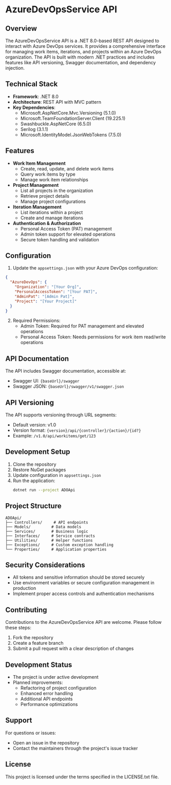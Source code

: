 # AzureDevOpsService API

## Overview
The AzureDevOpsService API is a .NET 8.0-based REST API designed to interact with Azure DevOps services. It provides a comprehensive interface for managing work items, iterations, and projects within an Azure DevOps organization. The API is built with modern .NET practices and includes features like API versioning, Swagger documentation, and dependency injection.

## Technical Stack
- **Framework**: .NET 8.0
- **Architecture**: REST API with MVC pattern
- **Key Dependencies**:
  - Microsoft.AspNetCore.Mvc.Versioning (5.1.0)
  - Microsoft.TeamFoundationServer.Client (19.225.1)
  - Swashbuckle.AspNetCore (6.5.0)
  - Serilog (3.1.1)
  - Microsoft.IdentityModel.JsonWebTokens (7.5.0)

## Features
- **Work Item Management**
  - Create, read, update, and delete work items
  - Query work items by type
  - Manage work item relationships
- **Project Management**
  - List all projects in the organization
  - Retrieve project details
  - Manage project configurations
- **Iteration Management**
  - List iterations within a project
  - Create and manage iterations
- **Authentication & Authorization**
  - Personal Access Token (PAT) management
  - Admin token support for elevated operations
  - Secure token handling and validation

## Configuration
1. Update the `appsettings.json` with your Azure DevOps configuration:
```json
{
  "AzureDevOps": {
    "Organization": "[Your Org]",
    "PersonalAccessToken": "[Your PAT]",
    "AdminPat": "[Admin Pat]",
    "Project": "[Your Project]"
  }
}
```

2. Required Permissions:
   - Admin Token: Required for PAT management and elevated operations
   - Personal Access Token: Needs permissions for work item read/write operations

## API Documentation
The API includes Swagger documentation, accessible at:
- Swagger UI: `{baseUrl}/swagger`
- Swagger JSON: `{baseUrl}/swagger/v1/swagger.json`

## API Versioning
The API supports versioning through URL segments:
- Default version: v1.0
- Version format: `{version}/api/{controller}/{action}/{id?}`
- Example: `/v1.0/api/workitems/get/123`

## Development Setup
1. Clone the repository
2. Restore NuGet packages
3. Update configuration in `appsettings.json`
4. Run the application:
   ```bash
   dotnet run --project ADOApi
   ```

## Project Structure
```
ADOApi/
├── Controllers/     # API endpoints
├── Models/         # Data models
├── Services/       # Business logic
├── Interfaces/     # Service contracts
├── Utilities/      # Helper functions
├── Exceptions/     # Custom exception handling
└── Properties/     # Application properties
```

## Security Considerations
- All tokens and sensitive information should be stored securely
- Use environment variables or secure configuration management in production
- Implement proper access controls and authentication mechanisms

## Contributing
Contributions to the AzureDevOpsService API are welcome. Please follow these steps:
1. Fork the repository
2. Create a feature branch
3. Submit a pull request with a clear description of changes

## Development Status
- The project is under active development
- Planned improvements:
  - Refactoring of project configuration
  - Enhanced error handling
  - Additional API endpoints
  - Performance optimizations

## Support
For questions or issues:
- Open an issue in the repository
- Contact the maintainers through the project's issue tracker

## License
This project is licensed under the terms specified in the LICENSE.txt file.

